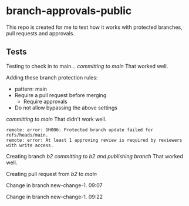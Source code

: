 # branch-approvals-public
This repo is created for me to test how it works with protected branches, pull requests and approvals.

## Tests

Testing to check in to main... 
_committing to main_
That worked well.


Adding these branch protection rules:
- pattern: main
- Require a pull request before merging
  - Require approvals
- Do not allow bypassing the above settings

_committing to main_
That didn't work well.
```
remote: error: GH006: Protected branch update failed for refs/heads/main.        
remote: error: At least 1 approving review is required by reviewers with write access.
```

Creating branch _b2_
_committing to b2 and publishing branch_
That worked well.

Creating pull request from _b2_ to _main_

Change in branch new-change-1. 09:07

Change in branch new-change-1. 09:22
